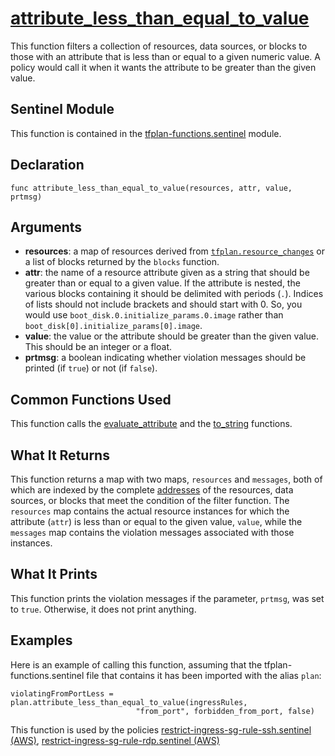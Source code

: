 # [attribute_less_than_equal_to_value](../tfplan-functions.sentinel#L782)
This function filters a collection of resources, data sources, or blocks to those with an attribute that is less than or equal to a given numeric value. A policy would call it when it wants the attribute to be greater than the given value.

## Sentinel Module
This function is contained in the [tfplan-functions.sentinel](../tfplan-functions.sentinel) module.

## Declaration
`func attribute_less_than_equal_to_value(resources, attr, value, prtmsg)`

## Arguments
* **resources**: a map of resources derived from [`tfplan.resource_changes`](https://www.terraform.io/docs/cloud/sentinel/import/tfplan-v2.html#the-resource_changes-collection) or a list of blocks returned by the `blocks` function.
* **attr**: the name of a resource attribute given as a string that should be greater than or equal to a given value. If the attribute is nested, the various blocks containing it should be delimited with periods (`.`). Indices of lists should not include brackets and should start with 0. So, you would use `boot_disk.0.initialize_params.0.image` rather than `boot_disk[0].initialize_params[0].image`.
* **value**: the value or the attribute should be greater than the given value. This should be an integer or a float.
* **prtmsg**: a boolean indicating whether violation messages should be printed (if `true`) or not (if `false`).

## Common Functions Used
This function calls the [evaluate_attribute](./evaluate_attribute.md) and the [to_string](./to_string.md) functions.

## What It Returns
This function returns a map with two maps, `resources` and `messages`, both of which are indexed by the complete [addresses](https://www.terraform.io/docs/internals/resource-addressing.html) of the resources, data sources, or blocks that meet the condition of the filter function. The `resources` map contains the actual resource instances for which the attribute (`attr`) is less than or equal to the given value, `value`, while the `messages` map contains the violation messages associated with those instances.

## What It Prints
This function prints the violation messages if the parameter, `prtmsg`, was set to `true`. Otherwise, it does not print anything.

## Examples
Here is an example of calling this function, assuming that the tfplan-functions.sentinel file that contains it has been imported with the alias `plan`:
```
violatingFromPortLess = plan.attribute_less_than_equal_to_value(ingressRules,
							"from_port", forbidden_from_port, false)
```
This function is used by the policies [restrict-ingress-sg-rule-ssh.sentinel (AWS)](../../../aws/restrict-ingress-sg-rule-ssh.sentinel), [restrict-ingress-sg-rule-rdp.sentinel (AWS)](../../../aws/restrict-ingress-sg-rule-rdp.sentinel)
